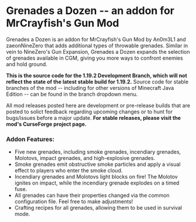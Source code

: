 # Grenades a Dozen -- an addon for MrCrayfish's Gun Mod
Grenades a Dozen is an addon for MrCrayfish's Gun Mod by An0m3L1 and zaeonNineZero that adds additional types of throwable grenades. Similar in vein to NineZero's Gun Expansion, Grenades a Dozen expands the selection of grenades available in CGM, giving you more ways to confront enemies and hold ground.

**This is the source code for the 1.19.2 Development Branch, which will not reflect the state of the latest stable build for 1.19.2.** Source code for stable branches of the mod -- including for other versions of Minecraft Java Edition -- can be found in the branch dropdown menu.

All mod releases posted here are development or pre-release builds that are posted to solict feedback regarding upcoming changes or to hunt for bugs/issues before a major update. **For stable releases, please visit the mod's CurseForge project page.**

### Addon Features:
* Five new grenades, including smoke grenades, incendiary grenades, Molotovs, impact grenades, and high-explosive grenades.
* Smoke grenades emit obstructive smoke particles and apply a visual effect to players who enter the smoke cloud.
* Incendiary grenades and Molotovs light blocks on fire! The Molotov ignites on impact, while the incendiary grenade explodes on a timed fuse.
* All grenades can have their properties changed via the common configuration file. Feel free to make adjustments!
* Crafting recipes for all grenades, allowing them to be used in survival mode.
